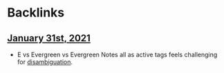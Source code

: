 
# Backlinks
## [January 31st, 2021](<January 31st, 2021.md>)
- E vs Evergreen vs Evergreen Notes all as active tags feels challenging for [disambiguation](<disambiguation.md>).

